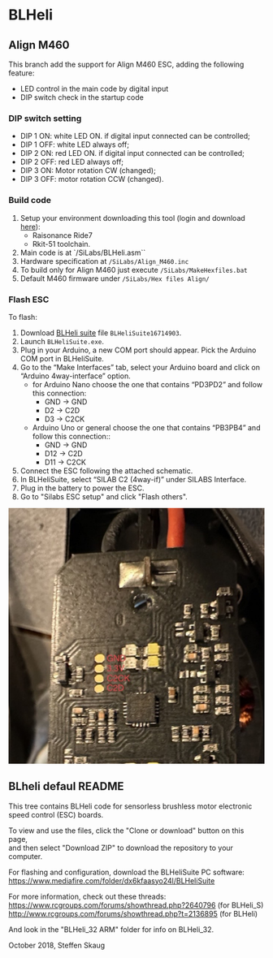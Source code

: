# BLHeli

## Align M460
This branch add the support for Align M460 ESC, adding the following feature:
- LED control in the main code by digital input
- DIP switch check in the startup code

### DIP switch setting
- DIP 1 ON: white LED ON. if digital input connected can be controlled;
- DIP 1 OFF: white LED always off;
- DIP 2 ON: red LED ON. if digital input connected can be controlled;
- DIP 2 OFF: red LED always off;
- DIP 3 ON: Motor rotation CW (changed);
- DIP 3 OFF: motor rotation CCW (changed).

### Build code
1. Setup your environment downloading this tool (login and download [here](http://support.raisonance.com/products-list)):
    - Raisonance Ride7
    - Rkit-51 toolchain.
1. Main code is at `/SiLabs/BLHeli.asm``
1. Hardware specification at `/SiLabs/Align_M460.inc`
1. To build only for Align M460 just execute `/SiLabs/MakeHexfiles.bat`
1. Default M460 firmware under `/SiLabs/Hex files Align/`

### Flash ESC
To flash:
1. Download [BLHeli suite](https://www.mediafire.com/folder/dx6kfaasyo24l/BLHeliSuite ) file `BLHeliSuite16714903`.
1. Launch `BLHeliSuite.exe`.
1. Plug in your Arduino, a new COM port should appear. Pick the Arduino COM port in BLHeliSuite.
1. Go to the “Make Interfaces” tab, select your Arduino board and click on “Arduino 4way-interface” option.
    - for Arduino Nano choose the one that contains “PD3PD2” and follow this connection: 
        - GND -> GND
        - D2 -> C2D 
        - D3 -> C2CK
    - Arduino Uno or general choose the one that contains “PB3PB4” and follow this connection::
        - GND -> GND
        - D12 -> C2D
        - D11 -> C2CK
1. Connect the ESC following the attached schematic.
1. In BLHeliSuite, select “SILAB C2 (4way-if)” under SILABS Interface.
1. Plug in the battery to power the ESC.
1. Go to "Silabs ESC setup" and click "Flash others".

![Align M460 program pinout](/SiLabs/Align_M460_pins.png)

## BLheli defaul README

This tree contains BLHeli code for sensorless brushless motor electronic speed control (ESC) boards.  
  
To view and use the files, click the "Clone or download" button on this page,  
and then select "Download ZIP" to download the repository to your computer.  
  
For flashing and configuration, download the BLHeliSuite PC software:  
https://www.mediafire.com/folder/dx6kfaasyo24l/BLHeliSuite  
  
For more information, check out these threads:  
https://www.rcgroups.com/forums/showthread.php?2640796 (for BLHeli_S)  
http://www.rcgroups.com/forums/showthread.php?t=2136895 (for BLHeli)  
  
And look in the "BLHeli_32 ARM" folder for info on BLHeli_32.

October 2018,
Steffen Skaug
